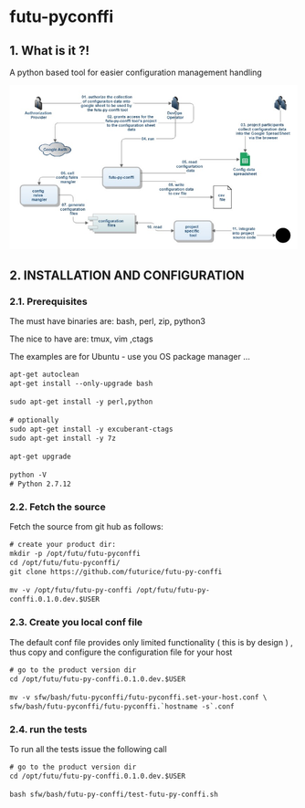#  futu-pyconffi


    

## 1. What is it ?!
A python based tool for easier configuration management handling

![The following diagram depics the software stack of the isg-pub application](https://github.com/futurice/futu-py-conffi/blob/master/doc/img/futu-pyconffi-arch.jpg)    

## 2. INSTALLATION AND CONFIGURATION


    

### 2.1. Prerequisites
The must have binaries are:
 bash, perl, zip, python3

The nice to have are:
 tmux, vim ,ctags

The examples are for Ubuntu - use you OS package manager …

    apt-get autoclean
    apt-get install --only-upgrade bash
    
    sudo apt-get install -y perl,python
    
    # optionally 
    sudo apt-get install -y excuberant-ctags
    sudo apt-get install -y 7z
    
    apt-get upgrade
    
    python -V
    # Python 2.7.12

### 2.2. Fetch the source
Fetch the source from git hub as follows:

    # create your product dir:
    mkdir -p /opt/futu/futu-pyconffi
    cd /opt/futu/futu-pyconffi/
    git clone https://github.com/futurice/futu-py-conffi
    
    mv -v /opt/futu/futu-py-conffi /opt/futu/futu-py-conffi.0.1.0.dev.$USER

### 2.3. Create you local conf file
The default conf file provides only limited functionality ( this is by design ) , thus copy and configure the configuration file for your host

    # go to the product version dir
    cd /opt/futu/futu-py-conffi.0.1.0.dev.$USER
    
    mv -v sfw/bash/futu-pyconffi/futu-pyconffi.set-your-host.conf \
    sfw/bash/futu-pyconffi/futu-pyconffi.`hostname -s`.conf

### 2.4. run the tests
To run all the tests issue the following call

    # go to the product version dir
    cd /opt/futu/futu-py-conffi.0.1.0.dev.$USER
    
    bash sfw/bash/futu-py-conffi/test-futu-py-conffi.sh

